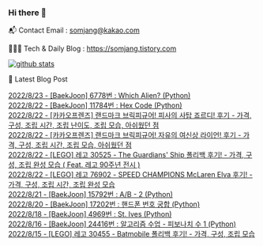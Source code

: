 ### Hi there 👋

📬  Contact Email : somjang@kakao.com

👨🏻‍💻  Tech & Daily Blog : https://somjang.tistory.com

[![github stats](https://github-readme-stats.vercel.app/api?username=SOMJANG&show_icons=true&hide_border=False)](https://somjang.tistory.com)

🤩 Latest Blog Post

[2022/8/23 - [BaekJoon] 6778번 : Which Alien? (Python)](https://somjang.tistory.com/entry/BaekJoon-6778%EB%B2%88-Which-Alien-Python) <br>
[2022/8/22 - [BaekJoon] 11784번 : Hex Code (Python)](https://somjang.tistory.com/entry/BaekJoon-11784%EB%B2%88-Hex-Code-Python) <br>
[2022/8/22 - [카카오프렌즈] 랜드마크 브릭피규어! 피사의 사탑 죠르디! 후기 - 가격, 구성, 조립 시간, 조립 난이도, 조립 모습, 아쉬웠던 점](https://somjang.tistory.com/entry/%EC%B9%B4%EC%B9%B4%EC%98%A4%ED%94%84%EB%A0%8C%EC%A6%88-%EB%9E%9C%EB%93%9C%EB%A7%88%ED%81%AC-%EB%B8%8C%EB%A6%AD%ED%94%BC%EA%B7%9C%EC%96%B4-%ED%94%BC%EC%82%AC%EC%9D%98-%EC%82%AC%ED%83%91-%EC%A3%A0%EB%A5%B4%EB%94%94-%ED%9B%84%EA%B8%B0-%EA%B0%80%EA%B2%A9-%EA%B5%AC%EC%84%B1-%EC%A1%B0%EB%A6%BD-%EC%8B%9C%EA%B0%84-%EC%A1%B0%EB%A6%BD-%EB%82%9C%EC%9D%B4%EB%8F%84-%EC%A1%B0%EB%A6%BD-%EB%AA%A8%EC%8A%B5-%EC%95%84%EC%89%AC%EC%9B%A0%EB%8D%98-%EC%A0%90) <br>
[2022/8/22 - [카카오프렌즈] 랜드마크 브릭피규어! 자유의 여신상 라이언! 후기 - 가격, 구성, 조립 시간, 조립 모습, 아쉬웠던 점](https://somjang.tistory.com/entry/%EC%B9%B4%EC%B9%B4%EC%98%A4%ED%94%84%EB%A0%8C%EC%A6%88-%EB%9E%9C%EB%93%9C%EB%A7%88%ED%81%AC-%EB%B8%8C%EB%A6%AD%ED%94%BC%EA%B7%9C%EC%96%B4-%EC%9E%90%EC%9C%A0%EC%9D%98-%EC%97%AC%EC%8B%A0%EC%83%81-%EB%9D%BC%EC%9D%B4%EC%96%B8-%ED%9B%84%EA%B8%B0-%EA%B0%80%EA%B2%A9-%EA%B5%AC%EC%84%B1-%EC%A1%B0%EB%A6%BD-%EC%8B%9C%EA%B0%84-%EC%A1%B0%EB%A6%BD-%EB%AA%A8%EC%8A%B5-%EC%95%84%EC%89%AC%EC%9B%A0%EB%8D%98-%EC%A0%90) <br>
[2022/8/22 - [LEGO] 레고 30525 - The Guardians' Ship 폴리백 후기! - 가격, 구성, 조립 완성 모습 ( Feat. 레고 90주년 전시 )](https://somjang.tistory.com/entry/LEGO-%EB%A0%88%EA%B3%A0-30525-The-Guardians-Ship-%ED%8F%B4%EB%A6%AC%EB%B0%B1-%ED%9B%84%EA%B8%B0-%EA%B0%80%EA%B2%A9-%EA%B5%AC%EC%84%B1-%EC%A1%B0%EB%A6%BD-%EC%99%84%EC%84%B1-%EB%AA%A8%EC%8A%B5-Feat-%EB%A0%88%EA%B3%A0-90%EC%A3%BC%EB%85%84-%EC%A0%84%EC%8B%9C) <br>
[2022/8/22 - [LEGO] 레고 76902 - SPEED CHAMPIONS McLaren Elva 후기! - 가격, 구성, 조립 시간, 조립 완성 모습](https://somjang.tistory.com/entry/LEGO-%EB%A0%88%EA%B3%A0-76902-SPEED-CHAMPIONS-McLaren-Elva-%ED%9B%84%EA%B8%B0-%EA%B0%80%EA%B2%A9-%EA%B5%AC%EC%84%B1-%EC%A1%B0%EB%A6%BD-%EC%8B%9C%EA%B0%84-%EC%A1%B0%EB%A6%BD-%EC%99%84%EC%84%B1-%EB%AA%A8%EC%8A%B5) <br>
[2022/8/21 - [BaekJoon] 15792번 : A/B - 2 (Python)](https://somjang.tistory.com/entry/BaekJoon-15792%EB%B2%88-AB-2-Python) <br>
[2022/8/20 - [BaekJoon] 17202번 : 핸드폰 번호 궁합 (Python)](https://somjang.tistory.com/entry/baekjoon-17202-%ED%95%B8%EB%93%9C%ED%8F%B0-%EB%B2%88%ED%98%B8-%EA%B6%81%ED%95%A9-python) <br>
[2022/8/18 - [BaekJoon] 4969번 : St. Ives (Python)](https://somjang.tistory.com/entry/BaekJoon-4969%EB%B2%88-St-Ives-Python) <br>
[2022/8/16 - [BaekJoon] 24416번 : 알고리즘 수업 - 피보나치 수 1 (Python)](https://somjang.tistory.com/entry/BaekJoon-24416%EB%B2%88-%EC%95%8C%EA%B3%A0%EB%A6%AC%EC%A6%98-%EC%88%98%EC%97%85-%ED%94%BC%EB%B3%B4%EB%82%98%EC%B9%98-%EC%88%98-1-Python) <br>
[2022/8/15 - [LEGO] 레고 30455 - Batmobile 폴리백 후기! - 가격, 구성, 조립 모습](https://somjang.tistory.com/entry/LEGO-%EB%A0%88%EA%B3%A0-30455-Batmobile-%ED%8F%B4%EB%A6%AC%EB%B0%B1-%ED%9B%84%EA%B8%B0-%EA%B0%80%EA%B2%A9-%EA%B5%AC%EC%84%B1-%EC%A1%B0%EB%A6%BD-%EB%AA%A8%EC%8A%B5) <br>
